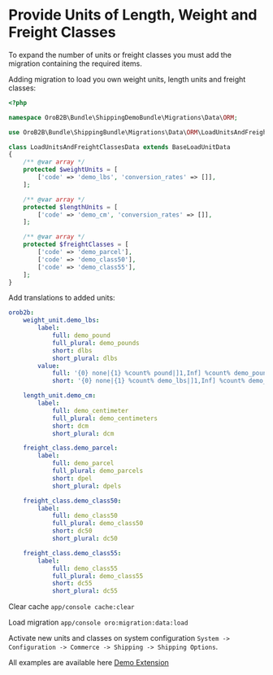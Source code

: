 Provide Units of Length, Weight and Freight Classes
===================================================

To expand the number of units or freight classes you must add the migration containing the required items.

Adding migration to load you own weight units, length units and freight classes:
```php
<?php

namespace OroB2B\Bundle\ShippingDemoBundle\Migrations\Data\ORM;

use OroB2B\Bundle\ShippingBundle\Migrations\Data\ORM\LoadUnitsAndFreightClassesData as BaseLoadUnitData;

class LoadUnitsAndFreightClassesData extends BaseLoadUnitData
{
    /** @var array */
    protected $weightUnits = [
        ['code' => 'demo_lbs', 'conversion_rates' => []],
    ];

    /** @var array */
    protected $lengthUnits = [
        ['code' => 'demo_cm', 'conversion_rates' => []],
    ];

    /** @var array */
    protected $freightClasses = [
        ['code' => 'demo_parcel'],
        ['code' => 'demo_class50'],
        ['code' => 'demo_class55'],
    ];
}
```

Add translations to added units:
```yml
orob2b:
    weight_unit.demo_lbs:
        label:
            full: demo_pound
            full_plural: demo_pounds
            short: dlbs
            short_plural: dlbs
        value:
            full: '{0} none|{1} %count% pound|]1,Inf] %count% demo_pounds'
            short: '{0} none|{1} %count% demo_lbs|]1,Inf] %count% demo_lbs'

    length_unit.demo_cm:
        label:
            full: demo_centimeter
            full_plural: demo_centimeters
            short: dcm
            short_plural: dcm

    freight_class.demo_parcel:
        label:
            full: demo_parcel
            full_plural: demo_parcels
            short: dpel
            short_plural: dpels

    freight_class.demo_class50:
        label:
            full: demo_class50
            full_plural: demo_class50
            short: dc50
            short_plural: dc50

    freight_class.demo_class55:
        label:
            full: demo_class55
            full_plural: demo_class55
            short: dc55
            short_plural: dc55
```

Clear cache `app/console cache:clear`

Load migration `app/console oro:migration:data:load`

Activate new units and classes on system configuration `System -> Configuration -> Commerce -> Shipping -> Shipping Options`.

All examples are available here [Demo Extension](https://github.com/laboro/dev/pull/386)
